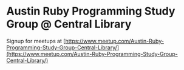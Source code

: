 # Austin Ruby Programming Study Group @ Central Library

Signup for meetups at [https://www.meetup.com/Austin-Ruby-Programming-Study-Group-Central-Library/](https://www.meetup.com/Austin-Ruby-Programming-Study-Group-Central-Library/)
